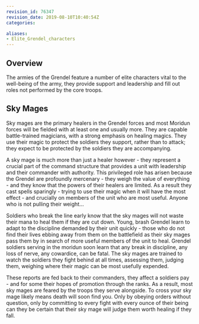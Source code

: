 ```yaml
---
revision_id: 76347
revision_date: 2019-08-10T10:40:54Z
categories:

aliases:
- Elite_Grendel_characters
---
```


## Overview
The armies of the Grendel feature a number of elite characters vital to the well-being of the army, they provide support and leadership and fill out roles not performed by the core troops.

## Sky Mages
Sky mages are the primary healers in the Grendel forces and most Moridun forces will be fielded with at least one and usually more. They are capable battle-trained magicians, with a strong emphasis on healing magics. They use their magic to protect the soldiers they support, rather than to attack; they expect to be protected by the soldiers they are accompanying. 

A sky mage is much more than just a healer however - they represent a crucial part of the command structure that provides a unit with leadership and their commander with authority. This privileged role has arisen because the Grendel are profoundly mercenary - they weigh the value of everything - and they know that the powers of their healers are limited. As a result they cast spells sparingly - trying to use their magic when it will have the most effect - and crucially on members of the unit who are most useful. Anyone who is not pulling their weight...

Soldiers who break the line early know that the sky mages will not waste their mana to heal them if they are cut down. Young, brash Grendel learn to adapt to the discipline demanded by their unit quickly - those who do not find their lives ebbing away from them on the battlefield as their sky mages pass them by in search of more useful members of the unit to heal. Grendel soldiers serving in the moridun soon learn that any break in discipline, any loss of nerve, any cowardice, can be fatal. The sky mages are trained to watch the soldiers they fight behind at all times, assessing them, judging them, weighing where their magic can be most usefully expended.

These reports are fed back to their commanders, they affect a soldiers pay - and for some their hopes of promotion through the ranks. As a result, most sky mages are feared by the troops they serve alongside. To cross your sky mage likely means death will soon find you. Only by obeying orders without question, only by committing to every fight with every ounce of their being can they be certain that their sky mage will judge them worth healing if they fall.
